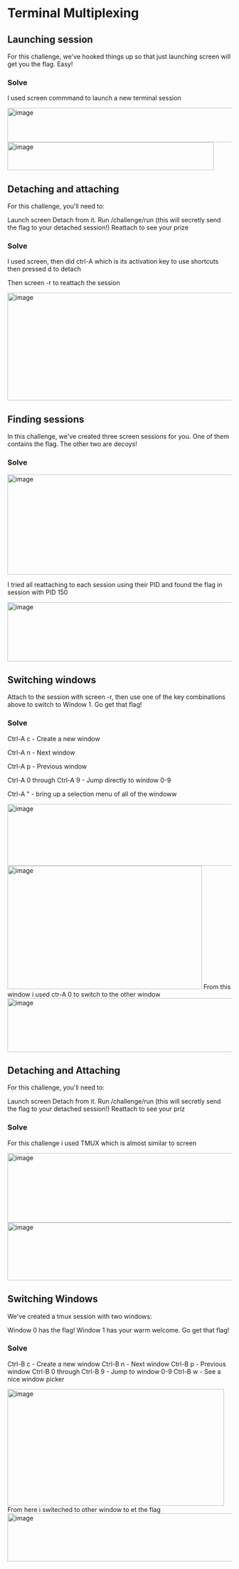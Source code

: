 # Terminal Multiplexing

## Launching session 
For this challenge, we've hooked things up so that just launching screen will get you the flag. Easy!

### Solve
I used screen commmand to launch a new terminal session

<img width="511" height="77" alt="image" src="https://github.com/user-attachments/assets/9bb5cc2e-016c-434f-8661-775cac59bf4d" />

<img width="464" height="63" alt="image" src="https://github.com/user-attachments/assets/828ea656-1e89-4ef8-a584-f39cc3d7504f" />

## Detaching and attaching 
For this challenge, you'll need to:

Launch screen Detach from it. Run /challenge/run (this will secretly send the flag to your detached session!) Reattach to see your prize

### Solve
I used screen, then did ctrl-A which is its activation key to use shortcuts then pressed d to detach

Then screen -r to reattach the session 

<img width="707" height="242" alt="image" src="https://github.com/user-attachments/assets/e4b279e4-e57e-4917-a94a-4e0566903567" />

## Finding sessions
In this challenge, we've created three screen sessions for you. One of them contains the flag. The other two are decoys!

### Solve
<img width="538" height="225" alt="image" src="https://github.com/user-attachments/assets/8d8a426e-edbe-4dc6-a23e-0f29ccfdaf07" />

I tried all reattaching to each session using their PID and found the flag in session with PID 150

<img width="679" height="133" alt="image" src="https://github.com/user-attachments/assets/af99574f-3b95-4f79-a74b-17a46a8a2dee" />

## Switching windows
Attach to the session with screen -r, then use one of the key combinations above to switch to Window 1. Go get that flag!

### Solve
Ctrl-A c - Create a new window

Ctrl-A n - Next window

Ctrl-A p - Previous window

Ctrl-A 0 through Ctrl-A 9 - Jump directly to window 0-9

Ctrl-A " - bring up a selection menu of all of the windoww

<img width="556" height="139" alt="image" src="https://github.com/user-attachments/assets/5cab9c52-2dc6-4a9f-a971-dc2774bd147a" />

<img width="437" height="277" alt="image" src="https://github.com/user-attachments/assets/f6042012-8ace-42a4-bc62-ab991e8366c7" />
From this window i used ctr-A 0 to switch to the other window
<img width="573" height="121" alt="image" src="https://github.com/user-attachments/assets/0520145a-c5d9-47cb-b64e-05e153276002" />

## Detaching and Attaching
For this challenge, you'll need to:

Launch screen Detach from it. Run /challenge/run (this will secretly send the flag to your detached session!) Reattach to see your priz

### Solve
For this challenge i used TMUX which is almost similar to screen

<img width="583" height="156" alt="image" src="https://github.com/user-attachments/assets/ee1ff739-7ba9-453e-8540-5bee56cb8aa6" />

<img width="605" height="130" alt="image" src="https://github.com/user-attachments/assets/3d6f670a-149e-4f50-abb4-2bbb38a5f3f9" />

## Switching Windows
We've created a tmux session with two windows:

Window 0 has the flag! Window 1 has your warm welcome. Go get that flag!

### Solve
Ctrl-B c - Create a new window
Ctrl-B n - Next window
Ctrl-B p - Previous window
Ctrl-B 0 through Ctrl-B 9 - Jump to window 0-9
Ctrl-B w - See a nice window picker

<img width="487" height="262" alt="image" src="https://github.com/user-attachments/assets/280ad38c-36a7-4789-9865-a9b900e8f0d0" />
From here i switeched to other window to et the flag
<img width="596" height="108" alt="image" src="https://github.com/user-attachments/assets/b7ff8b31-aa8f-4c04-abd5-d082dc9a57f6" />
